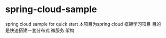 # spring-cloud-sample
spring cloud sample for quick start
本项目为spring cloud 框架学习项目
目的是快速搭建一套分布式 微服务 架构